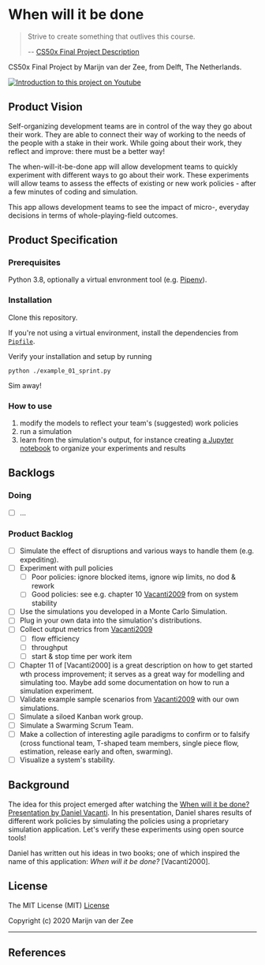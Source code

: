 # When will it be done

> Strive to create something that outlives this course.
>
> -- [CS50x Final Project Description]

CS50x Final Project by Marijn van der Zee, from Delft, The Netherlands.

[![Introduction to this project on Youtube](https://i9.ytimg.com/vi_webp/PqcTD3Z9UYE/mqdefault.webp?sqp=CMy79_sF&rs=AOn4CLDkzXYoAU_aomQFDGzu2HJ2t6NBiw)](https://youtu.be/PqcTD3Z9UYE)

## Product Vision

Self-organizing development teams are in control of the way they go about their work.
They are able to connect their way of working
to the needs of the people with a stake in their work.
While going about their work, they reflect and improve: there must be a better way!

The when-will-it-be-done app will allow development teams to 
quickly experiment with different ways to go about their work.
These experiments will allow teams to assess the effects of existing or new work policies -
after a few minutes of coding and simulation.

This app allows development teams to 
see the impact of micro-, everyday decisions in terms of whole-playing-field outcomes.

## Product Specification

### Prerequisites

Python 3.8, optionally a virtual envronment tool (e.g. [Pipenv]). 

### Installation

Clone this repository. 

If you're not using a virtual environment, install the dependencies from [`Pipfile`](./Pipfile).

Verify your installation and setup by running 

```
python ./example_01_sprint.py
```

Sim away!

### How to use

 1. modify the models to reflect your team's (suggested) work policies
 1. run a simulation
 1. learn from the simulation's output, for instance creating [a Jupyter notebook](./notebook.ipynb) to organize your experiments and results

## Backlogs

### Doing

 * [ ] ...

### Product Backlog

 * [ ] Simulate the effect of disruptions and various ways to handle them (e.g. expediting).
 * [ ] Experiment with pull policies
    * [ ] Poor policies: ignore blocked items, ignore wip limits, no dod & rework
    * [ ] Good policies: see e.g. chapter 10 [Vacanti2009] from  on system stability
 * [ ] Use the simulations you developed in a Monte Carlo Simulation.
 * [ ] Plug in your own data into the simulation's distributions.
 * [ ] Collect output metrics from [Vacanti2009]
    * [ ] flow efficiency
    * [ ] throughput
    * [ ] start & stop time per work item
 * [ ] Chapter 11 of [Vacanti2000] is a great description on how to get started wth process improvement; 
       it serves as a great way for modelling and simulating too.
       Maybe add some documentation on how to run a simulation experiment.
 * [ ] Validate example sample scenarios from [Vacanti2009] with our own simulations.
 * [ ] Simulate a siloed Kanban work group.
 * [ ] Simulate a Swarming Scrum Team.
 * [ ] Make a collection of interesting agile paradigms to confirm or to falsify
       (cross functional team, T-shaped team members, single piece flow, estimation,
       release early and often, swarming).
 * [ ] Visualize a system's stability.

## Background

The idea for this project emerged after watching the [When will it be done? Presentation by Daniel Vacanti].
In his presentation, Daniel shares results of different work policies by simulating the policies 
using a proprietary simulation application. Let's verify these experiments using open source tools!

Daniel has written out his ideas in two books; one of which inspired the name of this application:
_When will it be done?_ [Vacanti2000].

## License

The MIT License (MIT) [License]

Copyright (c) 2020 Marijn van der Zee

---

## References

 [CS50x Final Project Description]: https://cs50.harvard.edu/x/2020/project/
 [When will it be done? Presentation by Daniel Vacanti]: https://vimeo.com/239539858
 [Vacanti2009]: https://leanpub.com/whenwillitbedone
 [SimPy]: https://simpy.readthedocs.io/
 [License]: ./LICENSE
 [Pipenv]: https://pypi.org/project/pipenv/
